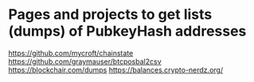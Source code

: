 # Pages and projects to get lists (dumps) of PubkeyHash addresses
https://github.com/mycroft/chainstate
https://github.com/graymauser/btcposbal2csv
https://blockchair.com/dumps
https://balances.crypto-nerdz.org/
